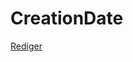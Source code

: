 # CreationDate

[Rediger](https://github.com/FMDatahub/DataDictionary/tree/main/Properties/Administratively/CreationDate.md)
